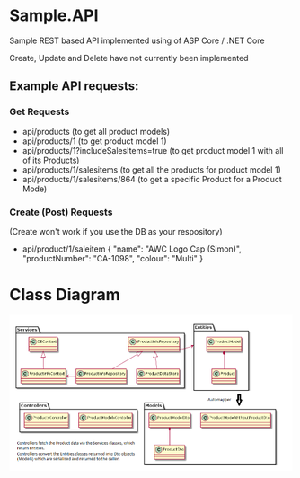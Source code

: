 # Sample.API
Sample REST based API implemented using of ASP Core / .NET Core

Create, Update and Delete have not currently been implemented

## Example API requests:

### Get Requests

* api/products (to get all product models)
* api/products/1 (to get product model 1)
* api/products/1?includeSalesItems=true (to get product model 1 with all of its Products)
* api/products/1/salesitems (to get all the products for product model 1)
* api/products/1/salesitems/864 (to get a specific Product for a Product Mode)

### Create (Post) Requests
(Create won't work if you use the DB as your respository)

* api/product/1/saleitem
{
   "name": "AWC Logo Cap (Simon)",
   "productNumber": "CA-1098",
   "colour": "Multi"
}

# Class Diagram

![Class Diagram](/Docs/Class.png)
